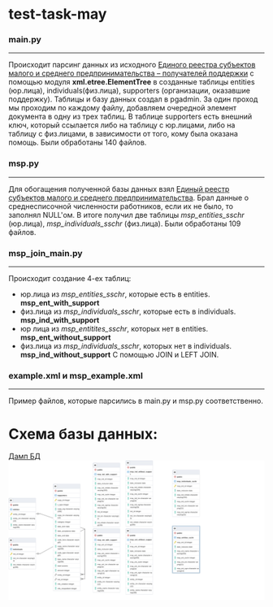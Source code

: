 # test-task-may

### main.py

----

Происходит парсинг данных из исходного [Единого реестра субъектов малого и среднего предпринимательства – получателей поддержки](https://www.nalog.gov.ru/opendata/7707329152-rsmppp/)
с помощью модуля **xml.etree.ElementTree** в созданные таблицы entities (юр.лица), individuals(физ.лица), supporters (организации, оказавшие поддержку).
Таблицы и базу данных создал в pgadmin. За один проход мы проходим по каждому файлу, добавляем очередной элемент документа в одну из трех таблиц. В таблице
supporters есть внешний ключ, который ссылается либо на таблицу с юр.лицами, либо на таблицу с физ.лицами, в зависимости от того, кому была оказана помощь.
Были обработаны 140 файлов. 

### msp.py

----

Для обогащения полученной базы данных взял [Единый реестр субъектов малого и среднего предпринимательства](https://www.nalog.gov.ru/opendata/7707329152-rsmp/).
Брал данные о среднесписочной численности работников, если их не было, то заполнял NULL'ом. В итоге получил две таблицы *msp_entities_sschr* (юр.лица), *msp_individuals_sschr* (физ.лица). Были обработаны 109 файлов.


### msp_join_main.py

----

Происходит создание 4-ех таблиц: 
* юр.лица из *msp_entities_sschr*, которые есть в entities. **msp_ent_with_support**
* физ.лица из *msp_individuals_sschr*, которые есть в individuals. **msp_ind_with_support**
* юр лица из *msp_entitites_sschr*, которых нет в entities. **msp_ent_without_support**
* физ.лица из *msp_individuals_sschr*, которых нет в individuals. **msp_ind_without_support**
С помощью JOIN и LEFT JOIN.

### example.xml и msp_example.xml

----

Пример файлов, которые парсились в main.py и msp.py соответственно.
# Схема базы данных:
[Дамп БД](https://drive.google.com/file/d/1Th-6lEq54m4DrihDCCSvf3BhZo0j1P6c/view?usp=sharing)
![image](db_scheme.png)


